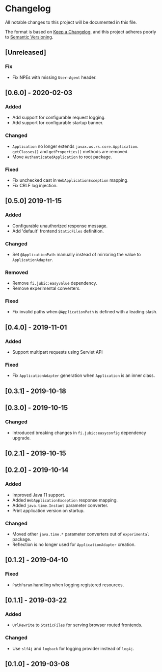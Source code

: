 # Changelog
All notable changes to this project will be documented in this file.

The format is based on [Keep a Changelog](https://keepachangelog.com/en/1.0.0/),
and this project adheres poorly to [Semantic Versioning](https://semver.org/spec/v2.0.0.html).

## [Unreleased]
### Fix
- Fix NPEs with missing `User-Agent` header.

## [0.6.0] - 2020-02-03
### Added
- Add support for configurable request logging.
- Add support for configurable startup banner.

### Changed
- `Application` no longer extends `javax.ws.rs.core.Application`.
  `getClasses()` and `getProperties()` methods are removed.
- Move `AuthenticatedApplication` to root package.

### Fixed
- Fix unchecked cast in `WebApplicationException` mapping.
- Fix CRLF log injection.

## [0.5.0] 2019-11-15
### Added
- Configurable unauthorized response message.
- Add 'default' frontend `StaticFiles` definition.

### Changed
- Set `@ApplicationPath` manually instead of mirroring the value to 
  `ApplicationAdapter`.

### Removed
- Remove `fi.jubic:easyvalue` dependency.
- Remove experimental converters.

### Fixed
- Fix invalid paths when `@ApplicationPath` is defined with a leading
  slash.

## [0.4.0] - 2019-11-01
### Added
- Support multipart requests using Servlet API

### Fixed
- Fix `ApplicationAdapter` generation when `Application` is an inner
  class.

## [0.3.1] - 2019-10-18

## [0.3.0] - 2019-10-15
### Changed
- Introduced breaking changes in `fi.jubic:easyconfig` dependency
  upgrade.

## [0.2.1] - 2019-10-15

## [0.2.0] - 2019-10-14
### Added
- Improved Java 11 support.
- Added `WebApplicationException` response mapping.
- Added `java.time.Instant` parameter converter.
- Print application version on startup.

### Changed
- Moved other `java.time.*` parameter converters out of `experimental`
  package.
- Reflection is no longer used for `ApplicationAdapter` creation.

## [0.1.2] - 2019-04-10
### Fixed
- `PathParam` handling when logging registered resources.

## [0.1.1] - 2019-03-22
### Added
- `UrlRewrite` to `StaticFiles` for serving browser routed frontends.

### Changed
- Use `slf4j` and `logback` for logging provider instead of `log4j`.

## [0.1.0] - 2019-03-08